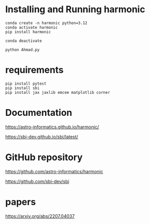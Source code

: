 # Installing and Running harmonic
```
conda create -n harmonic python=3.12
conda activate harmonic
pip install harmonic
```
```
conda deactivate
```
```
python Ahmad.py
```

# requirements
```
pip install pytest
pip install sbi
pip install jax jaxlib emcee matplotlib corner
```
# Documentation
https://astro-informatics.github.io/harmonic/

https://sbi-dev.github.io/sbi/latest/
# GitHub repository
https://github.com/astro-informatics/harmonic

https://github.com/sbi-dev/sbi
# papers
https://arxiv.org/abs/2207.04037


